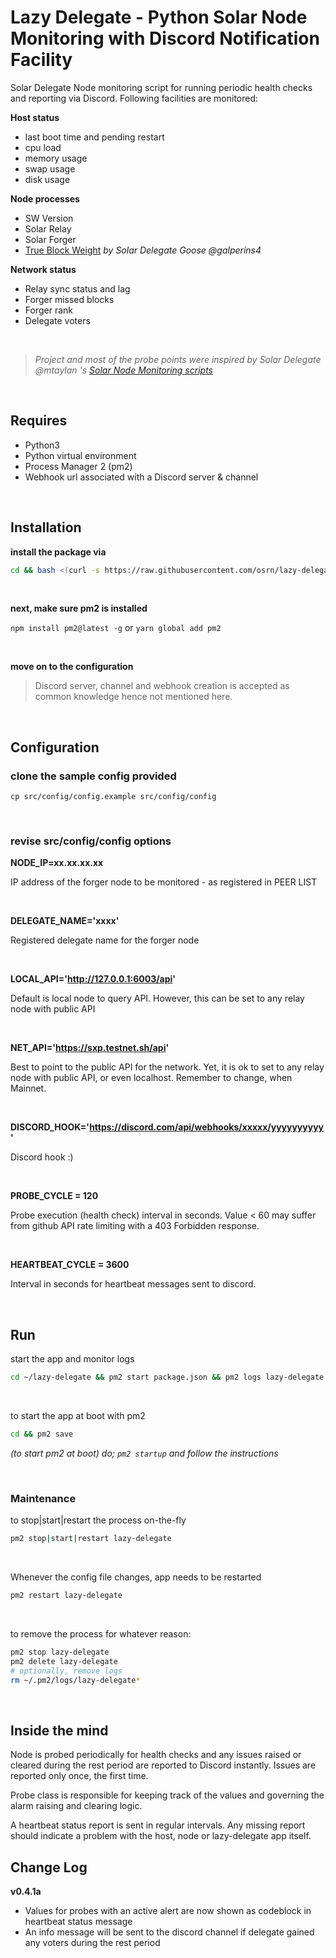 # Lazy Delegate - Python Solar Node Monitoring with Discord Notification Facility

Solar Delegate Node monitoring script for running periodic health checks and reporting via Discord. Following facilities are monitored:

__**Host status**__
- last boot time and pending restart
- cpu load
- memory usage
- swap usage
- disk usage

__**Node processes**__
- SW Version
- Solar Relay
- Solar Forger
- [True Block Weight](https://github.com/galperins4/core2_tbw) _by Solar Delegate Goose @galperins4_

__**Network status**__
- Relay sync status and lag
- Forger missed blocks
- Forger rank
- Delegate voters

<br>

> _Project and most of the probe points were inspired by Solar Delegate @mtaylan 's [Solar Node Monitoring scripts](https://github.com/mtaylan/SOLAR_NODE_Monitor_Discord)_

<br>

## Requires
- Python3
- Python virtual environment
- Process Manager 2 (pm2)
- Webhook url associated with a Discord server & channel

<br>

## Installation
**install the package via**
```bash
cd && bash <(curl -s https://raw.githubusercontent.com/osrn/lazy-delegate/main/install.sh)
```

<br>

**next, make sure pm2 is installed**

`npm install pm2@latest -g` or `yarn global add pm2`

<br>

**move on to the configuration**
> Discord server, channel and webhook creation is accepted as common knowledge hence not mentioned here.

<br>

## Configuration
### clone the sample config provided

`cp src/config/config.example src/config/config`

<br>

### revise src/config/config options

**NODE_IP=xx.xx.xx.xx**

IP address of the forger node to be monitored - as registered in PEER LIST

<br>

**DELEGATE_NAME='xxxx'**

Registered delegate name for the forger node

<br>

**LOCAL_API='http://127.0.0.1:6003/api'**

Default is local node to query API. However, this can be set to any relay node with public API

<br>

**NET_API='https://sxp.testnet.sh/api'**

Best to point to the public API for the network. Yet, it is ok to set to any relay node with public API, or even localhost. Remember to change, when Mainnet.

<br>

**DISCORD_HOOK='https://discord.com/api/webhooks/xxxxx/yyyyyyyyyy'**

Discord hook :)

<br>

**PROBE_CYCLE = 120**

Probe execution (health check) interval in seconds. Value < 60 may suffer from github API rate limiting with a 403 Forbidden response.

<br>

**HEARTBEAT_CYCLE = 3600**

Interval in seconds for heartbeat messages sent to discord.

<br>

## Run
start the app and monitor logs
```bash
cd ~/lazy-delegate && pm2 start package.json && pm2 logs lazy-delegate
```

<br>

to start the app at boot with pm2
```bash
cd && pm2 save
```
*(to start pm2 at boot) do; `pm2 startup` and follow the instructions*

<br>

### Maintenance
to stop|start|restart the process on-the-fly
```bash
pm2 stop|start|restart lazy-delegate
```

<br>

Whenever the config file changes, app needs to be restarted
```bash
pm2 restart lazy-delegate
```

<br>

to remove the process for whatever reason:
```bash
pm2 stop lazy-delegate
pm2 delete lazy-delegate
# optionally, remove logs
rm ~/.pm2/logs/lazy-delegate*
```

<br>

## Inside the mind
Node is probed periodically for health checks and any issues raised or cleared during the rest period are reported to Discord instantly. Issues are reported only once, the first time. 

Probe class is responsible for keeping track of the values and governing the alarm raising and clearing logic.

A heartbeat status report is sent in regular intervals. Any missing report should indicate a problem with the host, node or lazy-delegate app itself.

## Change Log
**v0.4.1a**

- Values for probes with an active alert are now shown as codeblock in heartbeat status message
- An info message will be sent to the discord channel if delegate gained any voters during the rest period


